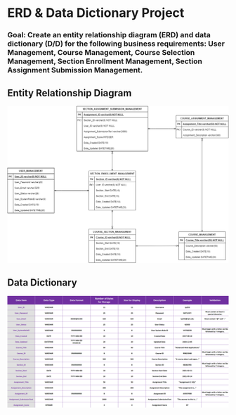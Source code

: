 # ERD & Data Dictionary Project

### Goal: Create an entity relationship diagram (ERD) and data dictionary (D/D) for the following business requirements: User Management, Course Management, Course Selection Management, Section Enrollment Management, Section Assignment Submission Management.

## Entity Relationship Diagram

![Entity-Relationship-Diagram](/Entity-Relationship-Diagram.png "Entity Relationship Diagram")  
  
## Data Dictionary
![Data-Dictionary](/Data-Dictionary.png "Data Dictionary")
